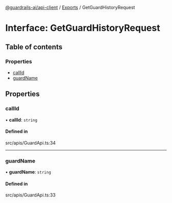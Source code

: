 [@guardrails-ai/api-client](../README.md) / [Exports](../modules.md) / GetGuardHistoryRequest

# Interface: GetGuardHistoryRequest

## Table of contents

### Properties

- [callId](GetGuardHistoryRequest.md#callid)
- [guardName](GetGuardHistoryRequest.md#guardname)

## Properties

### callId

• **callId**: `string`

#### Defined in

src/apis/GuardApi.ts:34

___

### guardName

• **guardName**: `string`

#### Defined in

src/apis/GuardApi.ts:33
